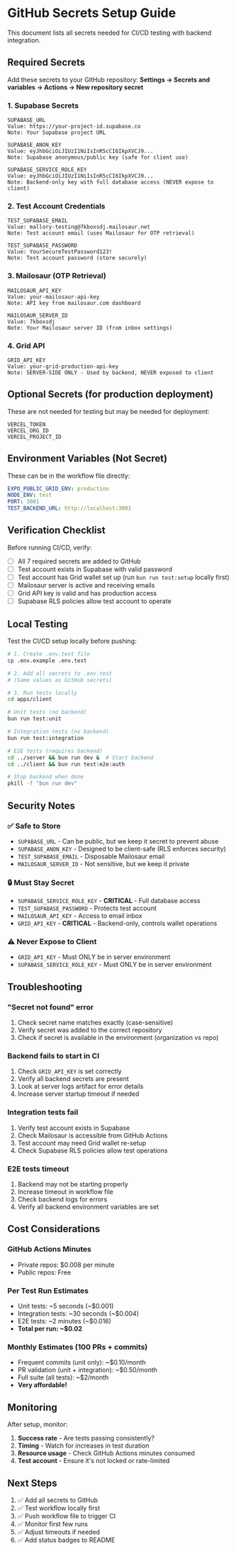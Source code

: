 # GitHub Secrets Setup Guide

This document lists all secrets needed for CI/CD testing with backend integration.

## Required Secrets

Add these secrets to your GitHub repository:
**Settings → Secrets and variables → Actions → New repository secret**

### 1. Supabase Secrets

```
SUPABASE_URL
Value: https://your-project-id.supabase.co
Note: Your Supabase project URL

SUPABASE_ANON_KEY
Value: eyJhbGciOiJIUzI1NiIsInR5cCI6IkpXVCJ9...
Note: Supabase anonymous/public key (safe for client use)

SUPABASE_SERVICE_ROLE_KEY
Value: eyJhbGciOiJIUzI1NiIsInR5cCI6IkpXVCJ9...
Note: Backend-only key with full database access (NEVER expose to client)
```

### 2. Test Account Credentials

```
TEST_SUPABASE_EMAIL
Value: mallory-testing@7kboxsdj.mailosaur.net
Note: Test account email (uses Mailosaur for OTP retrieval)

TEST_SUPABASE_PASSWORD
Value: YourSecureTestPassword123!
Note: Test account password (store securely)
```

### 3. Mailosaur (OTP Retrieval)

```
MAILOSAUR_API_KEY
Value: your-mailosaur-api-key
Note: API key from mailosaur.com dashboard

MAILOSAUR_SERVER_ID
Value: 7kboxsdj
Note: Your Mailosaur server ID (from inbox settings)
```

### 4. Grid API

```
GRID_API_KEY
Value: your-grid-production-api-key
Note: SERVER-SIDE ONLY - Used by backend, NEVER exposed to client
```

## Optional Secrets (for production deployment)

These are not needed for testing but may be needed for deployment:

```
VERCEL_TOKEN
VERCEL_ORG_ID
VERCEL_PROJECT_ID
```

## Environment Variables (Not Secret)

These can be in the workflow file directly:

```yaml
EXPO_PUBLIC_GRID_ENV: production
NODE_ENV: test
PORT: 3001
TEST_BACKEND_URL: http://localhost:3001
```

## Verification Checklist

Before running CI/CD, verify:

- [ ] All 7 required secrets are added to GitHub
- [ ] Test account exists in Supabase with valid password
- [ ] Test account has Grid wallet set up (run `bun run test:setup` locally first)
- [ ] Mailosaur server is active and receiving emails
- [ ] Grid API key is valid and has production access
- [ ] Supabase RLS policies allow test account to operate

## Local Testing

Test the CI/CD setup locally before pushing:

```bash
# 1. Create .env.test file
cp .env.example .env.test

# 2. Add all secrets to .env.test
# (Same values as GitHub secrets)

# 3. Run tests locally
cd apps/client

# Unit tests (no backend)
bun run test:unit

# Integration tests (no backend)
bun run test:integration

# E2E tests (requires backend)
cd ../server && bun run dev &  # Start backend
cd ../client && bun run test:e2e:auth

# Stop backend when done
pkill -f "bun run dev"
```

## Security Notes

### ✅ Safe to Store

- `SUPABASE_URL` - Can be public, but we keep it secret to prevent abuse
- `SUPABASE_ANON_KEY` - Designed to be client-safe (RLS enforces security)
- `TEST_SUPABASE_EMAIL` - Disposable Mailosaur email
- `MAILOSAUR_SERVER_ID` - Not sensitive, but we keep it private

### 🔒 Must Stay Secret

- `SUPABASE_SERVICE_ROLE_KEY` - **CRITICAL** - Full database access
- `TEST_SUPABASE_PASSWORD` - Protects test account
- `MAILOSAUR_API_KEY` - Access to email inbox
- `GRID_API_KEY` - **CRITICAL** - Backend-only, controls wallet operations

### ⚠️ Never Expose to Client

- `GRID_API_KEY` - Must ONLY be in server environment
- `SUPABASE_SERVICE_ROLE_KEY` - Must ONLY be in server environment

## Troubleshooting

### "Secret not found" error

1. Check secret name matches exactly (case-sensitive)
2. Verify secret was added to the correct repository
3. Check if secret is available in the environment (organization vs repo)

### Backend fails to start in CI

1. Check `GRID_API_KEY` is set correctly
2. Verify all backend secrets are present
3. Look at server logs artifact for error details
4. Increase server startup timeout if needed

### Integration tests fail

1. Verify test account exists in Supabase
2. Check Mailosaur is accessible from GitHub Actions
3. Test account may need Grid wallet re-setup
4. Check Supabase RLS policies allow test operations

### E2E tests timeout

1. Backend may not be starting properly
2. Increase timeout in workflow file
3. Check backend logs for errors
4. Verify all backend environment variables are set

## Cost Considerations

### GitHub Actions Minutes

- Private repos: $0.008 per minute
- Public repos: Free

### Per Test Run Estimates

- Unit tests: ~5 seconds (~$0.001)
- Integration tests: ~30 seconds (~$0.004)
- E2E tests: ~2 minutes (~$0.016)
- **Total per run: ~$0.02**

### Monthly Estimates (100 PRs + commits)

- Frequent commits (unit only): ~$0.10/month
- PR validation (unit + integration): ~$0.50/month
- Full suite (all tests): ~$2/month
- **Very affordable!**

## Monitoring

After setup, monitor:

1. **Success rate** - Are tests passing consistently?
2. **Timing** - Watch for increases in test duration
3. **Resource usage** - Check GitHub Actions minutes consumed
4. **Test account** - Ensure it's not locked or rate-limited

## Next Steps

1. ✅ Add all secrets to GitHub
2. ✅ Test workflow locally first
3. ✅ Push workflow file to trigger CI
4. ✅ Monitor first few runs
5. ✅ Adjust timeouts if needed
6. ✅ Add status badges to README

